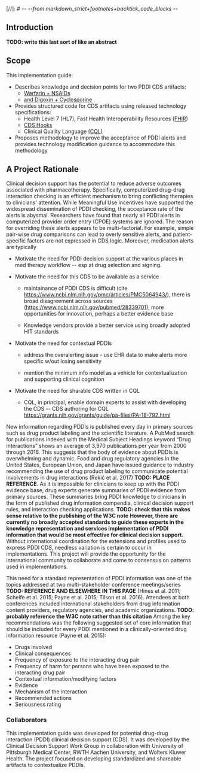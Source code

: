 [//]: # -*- --from markdown_strict+footnotes+backtick_code_blocks -*-

## Introduction

**TODO: write this last sort of like an abstract**


## Scope

This implementation guide:
* Describes knowledge and decision points for two PDDI CDS artifacts: 
    * [Warfarin + NSAIDs](documentation.html)
    * [and Digoxin + Cyclosporine](documentation.html)
* Provides structured code for CDS artifacts using released technology specifications:
    * Health Level 7 (HL7), Fast Health Interoperability Resources ([FHIR](http://www.fhir.org/))
    * [CDS Hooks](http://cds-hooks.org/)
    * Clinical Quality Language [(CQL)](https://ecqi.healthit.gov/cql-clinical-quality-language)
* Proposes methodology to improve the acceptance of PDDI alerts and provides technology modification guidance to accommodate this methodology   


## A Project Rationale

Clinical decision support has the potential to reduce adverse outcomes associated with pharmacotherapy. Specifically, computerized drug-drug interaction checking is an efficient mechanism to bring conflicting therapies to clinicians' attention. While Meaningful Use incentives have supported the widespread dissemination of PDDI checking, the acceptance rate of the alerts is abysmal. Researchers have found that nearly all PDDI alerts in computerized provider order entry (CPOE) systems are ignored. The reason for overriding these alerts appears to be multi-factorial. For example, simple pair-wise drug comparisons can lead to overly sensitive alerts, and patient-specific factors are not expressed in CDS logic. Moreover, medication alerts are typically   


* Motivate the need for PDDI decision support at the various places in med therapy workflow -- esp at drug selection and signing.

* Motivate the need for this CDS to be available as a service

    * maintainance of PDDI CDS is difficult (cite https://www.ncbi.nlm.nih.gov/pmc/articles/PMC5064943/), there is broad disagreement across sources (https://www.ncbi.nlm.nih.gov/pubmed/28339701), more opportunities for innovation, perhaps a better evidence base 
	
	* Knowledge vendors provide a better service using broadly adopted HIT standards 

* Motivate the need for contextual PDDIs 

    * address the overalerting issue - use EHR data to make alerts more specific w/out losing sensitivity
	
	* mention the minimum info model as a vehicle for contextualization and supporting clinical cognition

* Motivate the need for sharable CDS written in CQL 

    * CQL, in principal, enable domain experts to assist with developing the CDS -- CDS authoring for CQL https://grants.nih.gov/grants/guide/pa-files/PA-18-792.html 


New information regarding PDDIs is published every day in primary sources such as drug product labeling
     and the scientific literature. A PubMed search for publications indexed with the Medical Subject Headings keyword “Drug interactions” shows
     an average of 3,970 publications per year from 2000 through 2016. This suggests that the body of evidence about PDDIs is overwhelming and
     dynamic. Food and drug regulatory agencies in the United States, European Union, and Japan have issued guidance to industry recommending
     the use of drug product labeling to communicate potential involvements in drug interactions (Rekić et al. 2017) **TODO: PLACE REFERENCE**. As it is impossible for
     clinicians to keep up with the PDDI evidence base, drug experts generate summaries of PDDI evidence from primary sources. These summaries
     bring PDDI knowledge to clinicians in the form of published drug information compendia, clinical decision support rules, and interaction
     checking applications. **TODO: check that this makes sense relative to the publishing of the W3C note**  <b> However, there are currently no broadly accepted standards to guide these experts in the knowledge representation
     and services implementation of PDDI information that would be most effective for clinical decision support.</b> Without international coordination
     for the extensions and profiles used to express PDDI CDS, needless variation is certain to occur in implementations. This project will provide
     the opportunity for the international community to collaborate and come to consensus on patterns used in implementations.

   This need for a standard representation of PDDI information was one of the topics addressed at two multi-stakeholder conference meetings/series
   **TODO: REFERENCE AND ELSEWHERE IN THIS PAGE** (Hines et al. 2011; Scheife et al. 2015; Payne et al. 2015; Tilson et al. 2016). Attendees at both conferences included international stakeholders
    from drug information content providers, regulatory agencies, and academic organizations. **TODO: probably reference the W3C note rather than this citation**  Among the key recommendations was the following suggested
    set of core information that should be included for every PDDI mentioned in a clinically-oriented drug information resource (Payne et al. 2015):
    
   * Drugs involved 
   * Clinical consequences
   * Frequency of exposure to the interacting drug pair
   * Frequency of harm for persons who have been exposed to the interacting drug pair
   * Contextual information/modifying factors
   * Evidence
   * Mechanism of the interaction
   * Recommended actions
   * Seriousness rating
   
    

### Collaborators

This implementation guide was developed for potential drug-drug interaction (PDDI) clinical decision support (CDS). It was developed by the Clinical Decision Support Work Group in collaboration with University of Pittsburgh Medical Center, RWTH Aachen University, and Wolters Kluwer Health. The project focused on developing standardized and shareable artifacts to contextualize PDDIs.

